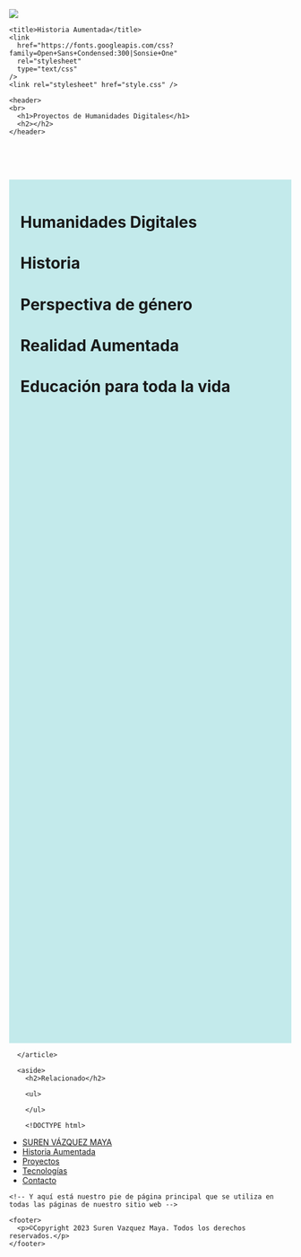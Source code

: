 </html>
<!DOCTYPE html>
<html>
<body>

<br>
<br>
<br>

<div class="circular--portrait">
  <img src="suren.jpeg" />
</div>

</body>
</html>

<!DOCTYPE html>
<html>
  <head>
    <meta charset="utf-8" />

    <title>Historia Aumentada</title>
    <link
      href="https://fonts.googleapis.com/css?family=Open+Sans+Condensed:300|Sonsie+One"
      rel="stylesheet"
      type="text/css"
    />
    <link rel="stylesheet" href="style.css" />

  </head>

  <body>
    <!-- Aquí empieza el encabezado principal que se mantendrá en todas las páginas del sitio web -->

    <header>
    <br>
      <h1>Proyectos de Humanidades Digitales</h1>
      <h2></h2>
    </header>
<br>
<br>
    <!DOCTYPE html>
<html>
<head>
<style>

.circular--portrait {
  position: relative;
  width: 200px;
  height: 200px;
  overflow: hidden;
  border-radius: 50%;
}

.circular--portrait img {
  width: 100%;
  height: auto;
}
body {margin:0;}

ul {
  list-style-type: none;
  margin: 0;
  padding: 0;
  overflow: hidden;
  background-color: rgb(243, 72, 72);
  position: fixed;
  top: 0;
  width: 100%;
}

li {
  float: left;
}

li a {
  display: block;
  color: white;
  text-align: center;
  padding: 14px 16px;
  text-decoration: none;
}

li a:hover:not(.active) {
  background-color: rgb(152, 161, 162);
}

.active {
  background-color: #04AA6D;
}
</style>
</head>
<body>

<div style="padding:20px;margin-top:30px;background-color:#c3eaeb;height:1500px;">
  <h1>Humanidades Digitales</h1>
  <h1>Historia</h1>
  <h1>Perspectiva de género</h1>
  <h1>Realidad Aumentada</h1>
  <h1>Educación para toda la vida</h1>

</div>

</body>
</html>
        </style>
        </head>
        <body>
        
    
      </article>

      <aside>
        <h2>Relacionado</h2>

        <ul>
          
        </ul>
       
        <!DOCTYPE html>
<html>
<head>
<style>


ul {
  list-style-type: none;
  margin: 0;
  padding: 0;
  overflow: hidden;
  background-color: rgb(44, 169, 207);
}

li {
  float: left;
}

li a {
  display: block;
  color: white;
  text-align: center;
  padding: 14px 16px;
  text-decoration: none;
}

li a:hover {
  background-color: #111;
}
</style>
</head>
<body>

<ul>
  <li><a href="#">SUREN VÁZQUEZ MAYA</a></li>
  <li><a href="#">Historia Aumentada</a></li>
  <li><a href="#">Proyectos</a></li>
  <li><a href="#">Tecnologías</a></li>
  <li><a href="#">Contacto</a></li>
</ul>

</body>
</html>
      </aside>
    </main>

    <!-- Y aquí está nuestro pie de página principal que se utiliza en todas las páginas de nuestro sitio web -->

    <footer>
      <p>©Copyright 2023 Suren Vazquez Maya. Todos los derechos reservados.</p>
    </footer>
  </body>
  
 

